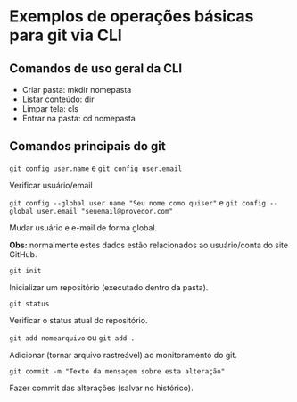 # Exemplos de operações básicas para git via CLI

## Comandos de uso geral da CLI

- Criar pasta: mkdir nomepasta
- Listar conteúdo: dir
- Limpar tela: cls
- Entrar na pasta: cd nomepasta

## Comandos principais do git

`git config user.name` e `git config user.email`

Verificar usuário/email

`git config --global user.name "Seu nome como quiser"` e `git config --global user.email "seuemail@provedor.com"`

Mudar usuário e e-mail de forma global.

**Obs:** normalmente estes dados estão relacionados ao usuário/conta do site GitHub.

`git init`

Inicializar um repositório (executado dentro da pasta).

`git status`

Verificar o status atual do repositório.

`git add nomearquivo` ou `git add .`

Adicionar (tornar arquivo rastreável) ao monitoramento do git.

`git commit -m "Texto da mensagem sobre esta alteração"`

Fazer commit das alterações (salvar no histórico).



